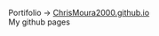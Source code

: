 Portifolio -> <a href="https://chrismoura2000.github.io/">ChrisMoura2000.github.io</a> <br>
My github pages
